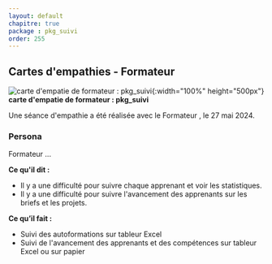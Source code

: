 ```yaml
---
layout: default
chapitre: true
package : pkg_suivi
order: 255
---
```


## Cartes d'empathies - Formateur

![carte d'empatie de formateur : pkg_suivi](/soli-lms/diagrammes/pkg_suivi/empathie-formateur_pkg_suivi.svg){:width="100%" height="500px"}
**carte d'empatie de formateur : pkg_suivi**

<!-- note -->

Une séance d'empathie a été réalisée avec le Formateur , le 27 mai 2024.

### Persona
Formateur ...

**Ce qu'il dit :**
- Il y a une difficulté pour suivre chaque apprenant et voir les statistiques.
- Il y a une difficulté pour suivre l'avancement des apprenants sur les briefs et les projets.

**Ce qu’il fait :**
- Suivi des autoformations sur tableur Excel
- Suivi de l'avancement des apprenants et des compétences sur tableur Excel ou sur papier

       
